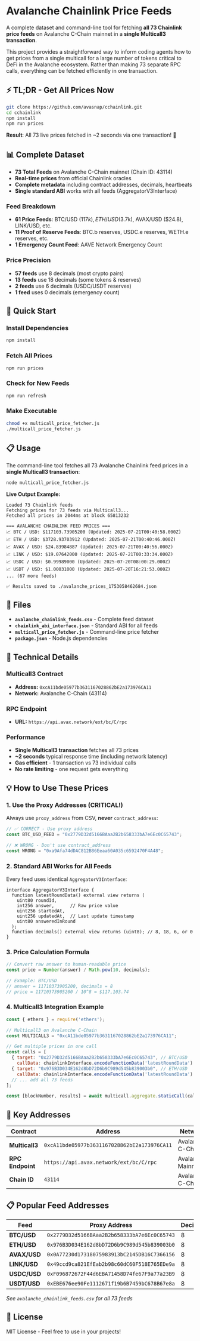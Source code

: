 # Avalanche Chainlink Price Feeds

A complete dataset and command-line tool for fetching **all 73 Chainlink price feeds** on Avalanche C-Chain mainnet in a **single Multicall3 transaction**.

This project provides a straightforward way to inform coding agents how to get prices from a single multicall for a large number of tokens critical to DeFi in the Avalanche ecosystem. Rather than making 73 separate RPC calls, everything can be fetched efficiently in one transaction.

## ⚡ TL;DR - Get All Prices Now

```bash
git clone https://github.com/avasnap/cchainlink.git
cd cchainlink
npm install
npm run prices
```

**Result**: All 73 live prices fetched in ~2 seconds via one transaction! 🚀

## 📊 Complete Dataset

- **73 Total Feeds** on Avalanche C-Chain mainnet (Chain ID: 43114)
- **Real-time prices** from official Chainlink oracles
- **Complete metadata** including contract addresses, decimals, heartbeats
- **Single standard ABI** works with all feeds (AggregatorV3Interface)

### Feed Breakdown
- **61 Price Feeds**: BTC/USD ($117k), ETH/USD ($3.7k), AVAX/USD ($24.8), LINK/USD, etc.
- **11 Proof of Reserve Feeds**: BTC.b reserves, USDC.e reserves, WETH.e reserves, etc.
- **1 Emergency Count Feed**: AAVE Network Emergency Count

### Price Precision
- **57 feeds** use 8 decimals (most crypto pairs)
- **13 feeds** use 18 decimals (some tokens & reserves)
- **2 feeds** use 6 decimals (USDC/USDT reserves)
- **1 feed** uses 0 decimals (emergency count)

## 🚀 Quick Start

### Install Dependencies
```bash
npm install
```

### Fetch All Prices
```bash
npm run prices
```

### Check for New Feeds
```bash
npm run refresh
```

### Make Executable
```bash
chmod +x multicall_price_fetcher.js
./multicall_price_fetcher.js
```

## 📋 Usage

The command-line tool fetches all 73 Avalanche Chainlink feed prices in a **single Multicall3 transaction**:

```bash
node multicall_price_fetcher.js
```

**Live Output Example:**
```
Loaded 73 Chainlink feeds
Fetching prices for 73 feeds via Multicall3...
Fetched all prices in 2044ms at block 65813232

=== AVALANCHE CHAINLINK FEED PRICES ===
📈 BTC / USD: $117103.73905200 (Updated: 2025-07-21T00:40:58.000Z)
📈 ETH / USD: $3728.93703912 (Updated: 2025-07-21T00:40:46.000Z)
📈 AVAX / USD: $24.83984887 (Updated: 2025-07-21T00:40:56.000Z)
📈 LINK / USD: $19.07642000 (Updated: 2025-07-21T00:33:34.000Z)
📈 USDC / USD: $0.99989000 (Updated: 2025-07-20T08:00:29.000Z)
📈 USDT / USD: $1.00031000 (Updated: 2025-07-20T16:21:53.000Z)
... (67 more feeds)

✅ Results saved to ./avalanche_prices_1753058462684.json
```

## 📁 Files

- **`avalanche_chainlink_feeds.csv`** - Complete feed dataset
- **`chainlink_abi_interface.json`** - Standard ABI for all feeds
- **`multicall_price_fetcher.js`** - Command-line price fetcher
- **`package.json`** - Node.js dependencies

## 🔧 Technical Details

### Multicall3 Contract
- **Address:** `0xcA11bde05977b3631167028862bE2a173976CA11`
- **Network:** Avalanche C-Chain (43114)

### RPC Endpoint
- **URL:** `https://api.avax.network/ext/bc/C/rpc`

### Performance
- **Single Multicall3 transaction** fetches all 73 prices
- **~2 seconds** typical response time (including network latency)
- **Gas efficient** - 1 transaction vs 73 individual calls
- **No rate limiting** - one request gets everything

## 💡 How to Use These Prices

### 1. Use the Proxy Addresses (CRITICAL!)
Always use `proxy_address` from CSV, **never** `contract_address`:

```javascript
// ✅ CORRECT - Use proxy address
const BTC_USD_FEED = "0x2779D32d5166BAaa2B2b658333bA7e6Ec0C65743"; 

// ❌ WRONG - Don't use contract_address
const WRONG = "0xa9Afa74dDAC812B86Eeaa60A035c6592470F4A48";
```

### 2. Standard ABI Works for All Feeds
Every feed uses identical `AggregatorV3Interface`:

```solidity
interface AggregatorV3Interface {
  function latestRoundData() external view returns (
    uint80 roundId,
    int256 answer,      // Raw price value
    uint256 startedAt, 
    uint256 updatedAt,  // Last update timestamp
    uint80 answeredInRound
  );
  function decimals() external view returns (uint8); // 8, 18, 6, or 0
}
```

### 3. Price Calculation Formula
```javascript
// Convert raw answer to human-readable price
const price = Number(answer) / Math.pow(10, decimals);

// Example: BTC/USD 
// answer = 11710373905200, decimals = 8
// price = 11710373905200 / 10^8 = $117,103.74
```

### 4. Multicall3 Integration Example
```javascript
const { ethers } = require('ethers');

// Multicall3 on Avalanche C-Chain
const MULTICALL3 = "0xcA11bde05977b3631167028862bE2a173976CA11";

// Get multiple prices in one call
const calls = [
  { target: "0x2779D32d5166BAaa2B2b658333bA7e6Ec0C65743", // BTC/USD
    callData: chainlinkInterface.encodeFunctionData('latestRoundData') },
  { target: "0x976B3D034E162d8bD72D6b9C989d545b839003b0", // ETH/USD  
    callData: chainlinkInterface.encodeFunctionData('latestRoundData') },
  // ... add all 73 feeds
];

const [blockNumber, results] = await multicall.aggregate.staticCall(calls);
```

## 🔑 Key Addresses

| Contract | Address | Network |
|----------|---------|---------|
| **Multicall3** | `0xcA11bde05977b3631167028862bE2a173976CA11` | Avalanche C-Chain |
| **RPC Endpoint** | `https://api.avax.network/ext/bc/C/rpc` | Avalanche Mainnet |
| **Chain ID** | `43114` | Avalanche C-Chain |

## 📋 Popular Feed Addresses

| Feed | Proxy Address | Decimals |
|------|---------------|----------|
| **BTC/USD** | `0x2779D32d5166BAaa2B2b658333bA7e6Ec0C65743` | 8 |
| **ETH/USD** | `0x976B3D034E162d8bD72D6b9C989d545b839003b0` | 8 |
| **AVAX/USD** | `0x0A77230d17318075983913bC2145DB16C7366156` | 8 |
| **LINK/USD** | `0x49ccd9ca821EfEab2b98c60dC60F518E765EDe9a` | 8 |
| **USDC/USD** | `0xF096872672F44d6EBA71458D74fe67F9a77a23B9` | 8 |
| **USDT/USD** | `0xEBE676ee90Fe1112671f19b6B7459bC678B67e8a` | 8 |

*See `avalanche_chainlink_feeds.csv` for all 73 feeds*

## 📝 License

MIT License - Feel free to use in your projects!